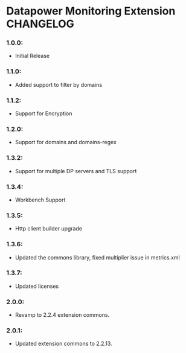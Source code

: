# Datapower Monitoring Extension CHANGELOG

### 1.0.0: 
*  Initial Release
    
### 1.1.0: 
*  Added support to filter by domains
    
### 1.1.2: 
*  Support for Encryption
    
### 1.2.0: 
*  Support for domains and domains-regex
    
### 1.3.2: 
*  Support for multiple DP servers and TLS support
    
### 1.3.4: 
*  Workbench Support
    
### 1.3.5: 
*  Http client builder upgrade
    
### 1.3.6: 
*  Updated the commons library, fixed multiplier issue in metrics.xml
    
### 1.3.7: 
*  Updated licenses
    
### 2.0.0:
*  Revamp to 2.2.4 extension commons.

### 2.0.1:
*  Updated extension commons to 2.2.13.
    